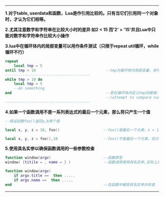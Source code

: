 ***
__1.对于table, userdata和函数，Lua是作引用比较的。只有当它们引用同一个对象时，才认为它们相等。__

__2.尤其注意数字和字符串在比较大小时的差异 如2 < 15 而'2' > '15'并且Lua中只能对数字和字符串作比较大小操作__

__3.lua中在循环体内的局部变量可以用作条件测试（只限于repeat util循环，while循环不行）__
```lua
repeat
    local tmp = 5
until tmp > 10                                --tmp为循环体内局部变量，但可用于条件测试
---------------------------------------
while tmp > 10 do
    local tmp = 5
    --do something
end                                           --若在循环体内定义tmp则报错:
                                              --(attempt to compare number with nil)
---------------------------------------
```
__4.如果一个函数调用不是一系列表达式的最后一个元素，那么将只产生一个值__
```lua
--假设函数foo()返回a,b两个值

local x, y, z = 10, foo()                    --foo()是最后一个元素，x = 10, y = a, z = b

local x, y, z = foo(),10                     --foo()不是最后一个元素，将只产生一个值, x = a, y = 10, z = nil
```
__5.使用具名实参以确保函数调用的一些参数检查__
```lua
function window(argv)                        --函数原型
window( {titile = , name = } )               --函数调用使用具名实参,实际上是传入一个table

function window(argv)
    if argv.title ==  then .....
    if argv.name ==  then .....
end                                          --在函数中接受具名实参并检查
```
***